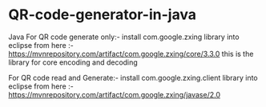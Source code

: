 # QR-code-generator-in-java
Java
For QR code generate only:-
install com.google.zxing library into eclipse from here :- https://mvnrepository.com/artifact/com.google.zxing/core/3.3.0
this is the library for core encoding and decoding

For QR code read and Generate:-
install com.google.zxing.client library into eclipse from here :- https://mvnrepository.com/artifact/com.google.zxing/javase/2.0
